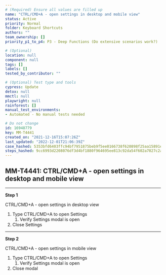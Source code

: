 ```yaml
---
# (Required) Ensure all values are filled up
name: "CTRL/CMD+A - open settings in desktop and mobile view"
status: Active
priority: Normal
folder: Keyboard Shortcuts
authors: ""
team_ownership: []
priority_p1_to_p4: P3 - Deep Functions (Do extensive scenarios work?)

# (Optional)
location: null
component: null
tags: []
labels: []
tested_by_contributor: ""

# (Optional) Test type and tools
cypress: Update
detox: null
mmctl: null
playwright: null
rainforest: []
manual_test_environments:
- Automated - No manual tests needed

# Do not change
id: 16948779
key: MM-T4441
created_on: "2021-12-16T15:07:26Z"
last_updated: "2022-12-01T21:06:39Z"
case_hashed: 5353bfd6403ffc94bf7951875beb9f5ee0166738f620898f25aa15891e652416ee7a46605a5a79464e2a0f1b2a253878
steps_hashed: 9cc6993d2208076df3d4bf1880f964695ee813c92da54f602a7027c2a34bdec66d3d7756dfb2da0bdac9dcf31bb2101c
---
```


<!-- (Auto-generated) Based on frontmatter's "key" and "name" -->

## MM-T4441: CTRL/CMD+A - open settings in desktop and mobile view

---

**Step 1**

CTRL/CMD+A - open settings in desktop view

1. Type CTRL/CMD+A to open Settings
   1. Verify Settings modal is open
2. Close Settings

---

**Step 2**

CTRL/CMD+A - open settings in mobile view

1. Type CTRL/CMD+A to open Settings
   1. Verify Settings modal is open
2. Close modal
